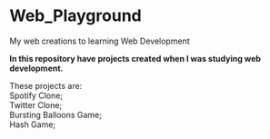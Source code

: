 # Web_Playground
My web creations to learning Web Development<br/>

<b>In this repository have  projects created when I was studying web development.</b><br/>

These projects are:<br/>
Spotify Clone;<br/>
Twitter Clone;<br/>
Bursting Balloons Game;<br/>
Hash Game;<br/>
